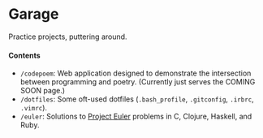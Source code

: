 Garage
======
Practice projects, puttering around.

#### Contents

* `/codepoem`: Web application designed to demonstrate the intersection between programming and poetry. (Currently just serves the COMING SOON page.)
* `/dotfiles`: Some oft-used dotfiles (`.bash_profile`, `.gitconfig`, `.irbrc`, `.vimrc`).
* `/euler`: Solutions to [Project Euler](http://projecteuler.net/) problems in C, Clojure, Haskell, and Ruby.

